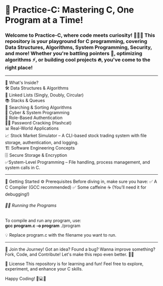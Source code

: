 # 🚀 Practice-C: Mastering C, One Program at a Time!

### Welcome to Practice-C, where code meets curiosity! 🧑‍💻💡 This repository is your playground for C programming, covering Data Structures, Algorithms, System Programming, Security, and more! Whether you're battling pointers 🏹, optimizing algorithms ⚡, or building cool projects 🔥, you've come to the right place!
---
🌟 What's Inside?  
🛠 Data Structures & Algorithms  
🔗 Linked Lists (Singly, Doubly, Circular)  
📚 Stacks & Queues  
🧩 Searching & Sorting Algorithms  
🔐 Cyber & System Programming  
🛂 Role-Based Authentication  
🕵️‍♂️ Password Cracking (Hashcat)    
📊 Real-World Applications  
📈 Stock Market Simulator – A CLI-based stock trading system with file storage, authentication, and logging.  
🏗️ Software Engineering Concepts  
🗄️ Secure Storage & Encryption  
✅System-Level Programming – File handling, process management, and system calls in C.


---
🚀 Getting Started
⚙️ Prerequisites
Before diving in, make sure you have:
✅ A C Compiler (GCC recommended)
✅ Some caffeine ☕ (You’ll need it for debugging!)
###### 🏃‍♂️ Running the Programs
To compile and run any program, use:  
**gcc program.c -o program**
./program  

💡 Replace program.c with the filename you want to run.

  ---
🤝 Join the Journey!
Got an idea? Found a bug? Wanna improve something? Fork, Code, and Contribute! Let's make this repo even better. 🚀🔥

📜 License
This repository is for learning and fun! Feel free to explore, experiment, and enhance your C skills.

Happy Coding! 🎯💻✨
